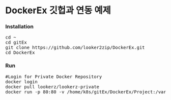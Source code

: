 # DockerEx 깃헙과 연동 예제

### Installation
<pre>
cd ~
cd gitEx
git clone https://github.com/looker2zip/DockerEx.git
cd DockerEx
</pre>

### Run
<pre>
#Login for Private Docker Repository
docker login
docker pull lookerz/lookerz-private
docker run -p 80:80 -v /home/k8s/gitEx/DockerEx/Project:/var/www/html lookerz/lookerz-private
</pre>

